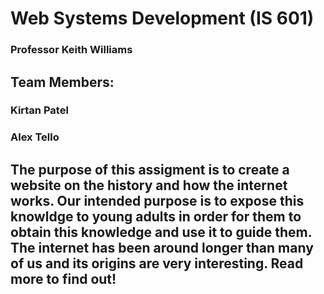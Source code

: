 # Web Systems Development (IS 601)

### Professor Keith Williams

## Team Members:

### Kirtan Patel

### Alex Tello

## The purpose of this assigment is to create a website on the history and how the internet works. Our intended purpose is to expose this knowldge to young adults in order for them to obtain this knowledge and use it to guide them. The internet has been around longer than many of us and its origins are very interesting. Read more to find out!
